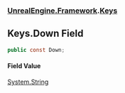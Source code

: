 ### [UnrealEngine.Framework](./UnrealEngine-Framework.md 'UnrealEngine.Framework').[Keys](./Keys.md 'UnrealEngine.Framework.Keys')
## Keys.Down Field
  
```csharp
public const Down;
```
#### Field Value
[System.String](https://docs.microsoft.com/en-us/dotnet/api/System.String 'System.String')  
